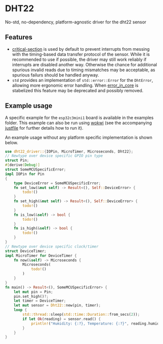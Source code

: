 # DHT22
No-std, no-dependency, platform-agnostic driver for the dht22 sensor
## Features
- [critical-section](https://crates.io/crates/critical-section) is used by default to prevent interrupts from messing with the timing-based data transfer protocol of the sensor. While it is recommended to use if possible, the driver may still work reliably if interrupts are disabled another way. Otherwise the chance for additional spurious invalid reads due to timing mismatches may be acceptable, as spurious failurs should be handled anyway. 
- `std` provides an implementation of `std::error::Error` for the `DhtError`, allowing more ergonomic error handling. When [error_in_core](https://github.com/rust-lang/rust/issues/103765) is stabelized this feature may be deprecated and possibly removed.
## Example usage
A specific example for the `esp32c3mini1` board is available in the examples folder. This example can also be run using [wokwi](https://wokwi.com/) (see the accompanying [justfile](https://github.com/casey/just) for further details how to run it). 

An example usage without any platform specific implementation is shown below.
```rust no_run
use dht22_driver::{IOPin, MicroTimer, Microseconds, Dht22};
// Newtype over device specific GPIO pin type
struct Pin;
#[derive(Debug)]
struct SomeMCUSpecificError;
impl IOPin for Pin
{
    type DeviceError = SomeMCUSpecificError;
    fn set_low(&mut self) -> Result<(), Self::DeviceError> {
        todo!()
    }
    fn set_high(&mut self) -> Result<(), Self::DeviceError> {
        todo!()
    }
    fn is_low(&self) -> bool {
        todo!()
    }
    fn is_high(&self) -> bool {
        todo!()
    }
}
// Newtype over device specific clock/timer
struct DeviceTimer;
impl MicroTimer for DeviceTimer {
    fn now(&self) -> Microseconds {
        Microseconds(
            todo!()
        )
    }
}
fn main() -> Result<(), SomeMCUSpecificError> {
    let mut pin = Pin;
    pin.set_high()?;
    let timer = DeviceTimer;
    let mut sensor = Dht22::new(pin, timer);
    loop {
        std::thread::sleep(std::time::Duration::from_secs(2));
        if let Ok(reading) = sensor.read() {
            println!("Humidity: {:?}, Temperature: {:?}", reading.humidity, reading.temperature);    
        }
    }
}
```
